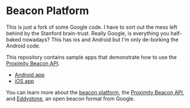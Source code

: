 # Beacon Platform

This is just a fork of some Google code. I have to sort out the mess left behind by the Stanford brain-trust. Really Google, is everything you half-baked nowadays? This has ios and Android but I'm only de-borking the Android code.

This repository contains sample apps that demonstrate how to use the
[Proximity Beacon API](https://developers.google.com/beacons/proximity/guides).

- [Android app](samples/android)
- [iOS app](samples/ios)

You can learn more about the [beacon platform](https://developers.google.com/beacons),
the [Proximity Beacon API](https://developers.google.com/beacons/proximity/guides), and
[Eddystone](https://github.com/google/eddystone), an open beacon format from Google.
